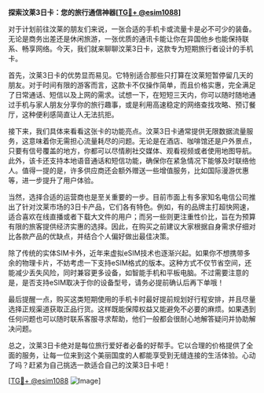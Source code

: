 **探索汶莱3日卡：您的旅行通信神器[[TG💪+ @esim1088](https://t.me/s/esim1088)]**

对于计划前往汶莱的朋友们来说，一张合适的手机卡或流量卡是必不可少的装备。无论是商务出差还是休闲旅游，一张优质的通讯卡能让你在异国他乡也能保持联系、畅享网络。今天，我们就来聊聊汶莱3日卡，这款专为短期旅行者设计的手机卡。

首先，汶莱3日卡的优势显而易见。它特别适合那些只打算在汶莱短暂停留几天的朋友。对于时间有限的游客而言，这款卡不仅操作简单，而且价格实惠，完全满足了日常通话、短信以及上网的需求。试想一下，在短短三天内，你可以随时随地通过手机与家人朋友分享你的旅行趣事，或是利用高速稳定的网络查找攻略、预订餐厅，这种便利感简直让人无法抗拒。

接下来，我们具体来看看这张卡的功能亮点。汶莱3日卡通常提供无限数据流量服务，这意味着你无需担心流量耗尽的问题。无论是在酒店、咖啡馆还是户外景点，只要有信号覆盖的地方，你都可以尽情刷社交媒体、观看视频或者使用地图导航。此外，该卡还支持本地语音通话和短信功能，确保你在紧急情况下能够及时联络他人。值得一提的是，许多供应商还会额外赠送一些增值服务，比如国际漫游优惠等，进一步提升了用户体验。

当然，选择合适的运营商也是至关重要的一步。目前市面上有多家知名电信公司推出了针对汶莱市场的3日卡产品，它们各有特色。例如，有的品牌主打超快网速，适合喜欢在线直播或者下载大文件的用户；而另一些则更注重性价比，旨在为预算有限的旅客提供经济实惠的选择。因此，在购买之前建议大家根据自身需求仔细对比各款产品的优缺点，并结合个人偏好做出最佳决策。

除了传统的实体SIM卡外，近年来虚拟eSIM技术也逐渐兴起。如果你不想携带多余的物理卡片，不妨考虑一下支持eSIM格式的版本。这种方式不仅节省空间，还能减少丢失风险，同时兼容更多设备，如智能手机和平板电脑。不过需要注意的是，是否支持eSIM取决于你的设备型号，请务必提前确认后再下单哦！

最后提醒一点，购买这类短期使用的手机卡时最好提前规划好行程安排，并且尽量选择正规渠道获取正品行货。这样既能保障权益又能避免不必要的麻烦。如果遇到任何问题也可以随时联系客服寻求帮助，他们一般都会很耐心地解答疑问并协助解决问题。

总之，汶莱3日卡绝对是每位旅行爱好者必备的好帮手。它以合理的价格提供了全面的服务，让每一位来到这个美丽国度的人都能享受到无缝连接的生活体验。心动了吗？赶紧为自己挑选一款适合自己的汶莱3日卡吧！

[[TG💪+ @esim1088](https://t.me/s/esim1088) ![Image](https://i.postimg.cc/4NQfJmqS/Snipaste-2025-05-13-00-14-12.png)]